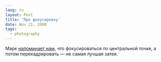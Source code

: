 ```yaml
---
lang: ru
layout: Post
title: 'Про фокусировку'
date: Nov 21, 2008
tags:
  - photography
---
```


Марк [напоминает нам](http://markpon.livejournal.com/285266.html "Итоги и выводы опроса про фокусировку"), что фокусироваться по центральной точке, а потом перекадрировать — не самая лучшая затея.
